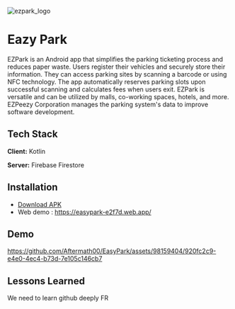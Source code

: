 ![ezpark_logo](https://github.com/Aftermath00/EasyPark/assets/86555486/cf6bb7a6-ae6b-47a1-ab43-98d536a27d34)


# Eazy Park

EZPark is an Android app that simplifies the parking ticketing process and reduces paper waste. Users register their vehicles and securely store their information. They can access parking sites by scanning a barcode or using NFC technology. The app automatically reserves parking slots upon successful scanning and calculates fees when users exit. EZPark is versatile and can be utilized by malls, co-working spaces, hotels, and more. EZPeezy Corporation manages the parking system's data to improve software development.


## Tech Stack

**Client:** Kotlin

**Server:** Firebase Firestore


## Installation
- [Download APK](./app-debug.apk)
- Web demo : https://easypark-e2f7d.web.app/

## Demo
https://github.com/Aftermath00/EasyPark/assets/98159404/920fc2c9-e4e0-4ec4-b73d-7e105c146cb7

## Lessons Learned

We need to learn github deeply FR


